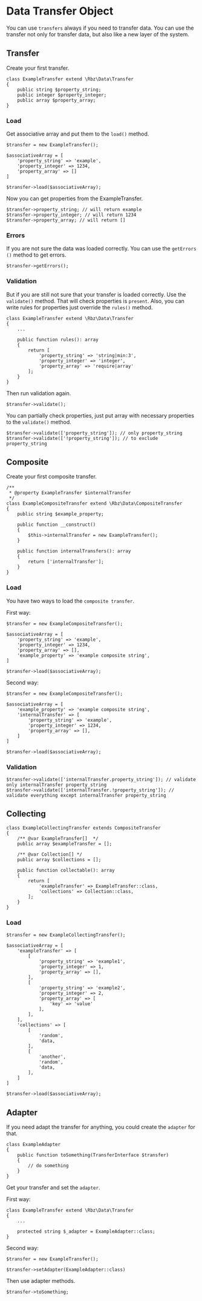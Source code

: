 # Data Transfer Object

You can use `transfers` always if you need to transfer data. You can use the transfer not only for transfer data, but also like a new layer of the system.

## Transfer

Create your first transfer.
```
class ExampleTransfer extend \Rbz\Data\Transfer
{
    public string $property_string;
    public integer $property_integer;
    public array $property_array;
}
```

### Load

Get associative array and put them to the `load()` method.

```
$transfer = new ExampleTransfer();

$associativeArray = [
    'property_string' => 'example',
    'property_integer' => 1234,
    'property_array' => []
]

$transfer->load($associativeArray);
```

Now you can get properties from the ExampleTransfer.

```
$transfer->property_string; // will return example
$transfer->property_integer; // will return 1234
$transfer->property_array; // will return []
```

### Errors

If you are not sure the data was loaded correctly. You can use the `getErrors ()` method to get errors.

```
$transfer->getErrors();
```

### Validation

But if you are still not sure that your transfer is loaded correctly. Use the `validate()` method.
That will check properties is `present`. Also, you can write rules for properties just override the `rules()` method.

```
class ExampleTransfer extend \Rbz\Data\Transfer
{
    ...
    
    public function rules(): array
    {
        return [
            'property_string' => 'string|min:3',
            'property_integer' => 'integer',
            'property_array' => 'require|array'
        ];
    }
}
```

Then run validation again.

```
$transfer->validate();
```

You can partially check properties, just put array with necessary properties to the `validate()` method.

```
$transfer->validate(['property_string']); // only property_string
$transfer->validate(['!property_string']); // to exclude property_string
```


## Composite

Create your first composite transfer.

```
/**
 * @property ExampleTransfer $internalTransfer
 */
class ExampleCompositeTransfer extend \Rbz\Data\CompositeTransfer
{
    public string $example_property;
    
    public function __construct()
    {
        $this->internalTransfer = new ExampleTransfer();
    }
    
    public function internalTransfers(): array
    {
        return ['internalTransfer'];
    }
}
```

### Load

You have two ways to load the `composite transfer`.

First way:
```
$transfer = new ExampleCompositeTransfer();

$associativeArray = [
    'property_string' => 'example',
    'property_integer' => 1234,
    'property_array' => [],
    'example_property' => 'example composite string',
]

$transfer->load($associativeArray);
```

Second way:
```
$transfer = new ExampleCompositeTransfer();

$associativeArray = [
    'example_property' => 'example composite string',
    'internalTransfer' => [
        'property_string' => 'example',
        'property_integer' => 1234,
        'property_array' => [],
    ]
]

$transfer->load($associativeArray);
```

### Validation

```
$transfer->validate(['internalTransfer.property_string']); // validate only internalTransfer property_string
$transfer->validate(['internalTransfer.!property_string']); // validate everything except internalTransfer property_string
```

## Collecting

```
class ExampleCollectingTransfer extends CompositeTransfer
{
    /** @var ExampleTransfer[]  */
    public array $exampleTransfer = [];

    /** @var Collection[] */
    public array $collections = [];

    public function collectable(): array
    {
        return [
            'exampleTransfer' => ExampleTransfer::class,
            'collections' => Collection::class,
        ];
    }
}
```

### Load

```
$transfer = new ExampleCollectingTransfer();

$associativeArray = [
    'exampleTransfer' => [
        [
            'property_string' => 'example1',
            'property_integer' => 1,
            'property_array' => [],
        ],
        [
            'property_string' => 'example2',
            'property_integer' => 2,
            'property_array' => [
                'key' => 'value'
            ],
        ],
    ],
    'collections' => [
        [
            'random',
            'data,
        ],
        [
            'another',
            'random',
            'data,
        ],
    ]
]

$transfer->load($associativeArray);
```

## Adapter

If you need adapt the transfer for anything, you could create the `adapter` for that.

```
class ExampleAdapter
{
    public function toSomething(TransferInterface $transfer)
    {
        // do something
    }
}
```

Get your transfer and set the `adapter`.

First way:

```
class ExampleTransfer extend \Rbz\Data\Transfer
{
    ...
    
    protected string $_adapter = ExampleAdapter::class;
}
```

Second way:

```
$transfer = new ExampleTransfer();

$transfer->setAdapter(ExampleAdapter::class)
```

Then use adapter methods.

```
$transfer->toSomething;
```
